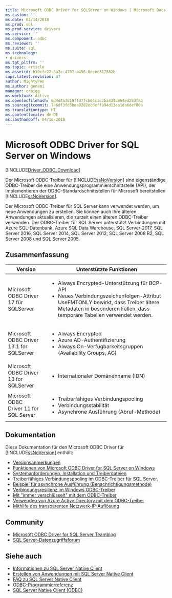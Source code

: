 ```yaml
---
title: Microsoft ODBC Driver for SQLServer on Windows | Microsoft Docs
ms.custom: ''
ms.date: 02/14/2018
ms.prod: sql
ms.prod_service: drivers
ms.service: ''
ms.component: odbc
ms.reviewer: ''
ms.suite: sql
ms.technology:
- drivers
ms.tgt_pltfrm: ''
ms.topic: article
ms.assetid: b10cfc22-6a2c-4707-a456-0dcec317982b
caps.latest.revision: 37
author: MightyPen
ms.author: genemi
manager: craigg
ms.workload: Active
ms.openlocfilehash: 6d4d453019ffd7fcb04c1c2ba434b864ed283fa3
ms.sourcegitcommit: 7a6df3fd5bea9282ecdeffa94d13ea1da6def80a
ms.translationtype: HT
ms.contentlocale: de-DE
ms.lasthandoff: 04/16/2018
---
```

# <a name="microsoft-odbc-driver-for-sql-server-on-windows"></a>Microsoft ODBC Driver for SQL Server on Windows
[!INCLUDE[Driver_ODBC_Download](../../../includes/driver_odbc_download.md)]

Der Microsoft ODBC-Treiber für [!INCLUDE[ssNoVersion](../../../includes/ssnoversion_md.md)] sind eigenständige ODBC-Treiber die eine Anwendungsprogrammierschnittstelle (API), der Implementieren der ODBC-Standardschnittstellen für Microsoft bereitstellen [!INCLUDE[ssNoVersion](../../../includes/ssnoversion_md.md)].

Der Microsoft ODBC-Treiber für SQL Server kann verwendet werden, um neue Anwendungen zu erstellen. Sie können auch Ihre älteren Anwendungen aktualisieren, die zurzeit einen älteren ODBC-Treiber verwenden. Der ODBC-Treiber für SQL Server unterstützt Verbindungen mit Azure SQL-Datenbank, Azure SQL Data Warehouse, SQL Server-2017, SQL Server 2016, SQL Server 2014, SQL Server 2012, SQL Server 2008 R2, SQL Server 2008 und SQL Server 2005.  

## <a name="summary"></a>Zusammenfassung

| Version       | Unterstützte Funktionen      |
| ------------- |---------------| 
| Microsoft ODBC Driver 17 für SQLServer | <ul><li>Always Encrypted-Unterstützung für BCP-API</li><li>Neues Verbindungszeichenfolgen-Attribut UseFMTONLY bewirkt, dass Treiber ältere Metadaten in besonderen Fällen, dass temporäre Tabellen verwendet werden.</li>
| Microsoft ODBC Driver 13.1 for SQLServer     | <ul><li>Always Encrypted</li><li>Azure AD-Authentifizierung</li><li>Always On-Verfügbarkeitsgruppen (Availability Groups, AG)</li></ul>   | 
| Microsoft ODBC Driver 13 for SQLServer      | <ul><li>Internationaler Domänenname (IDN)</li></ul> |
| Microsoft ODBC Driver 11 for SQL Server | <ul><li>Treiberfähiges Verbindungspooling</li><li>Verbindungsstabilität</li><li>Asynchrone Ausführung (Abruf-Methode)</li></ul> |    

## <a name="documentation"></a>Dokumentation  
Diese Dokumentation für den Microsoft ODBC Driver für [!INCLUDE[ssNoVersion](../../../includes/ssnoversion_md.md)] enthält:  
  
-   [Versionsanmerkungen](../../../connect/odbc/windows/release-notes.md)  
-   [Funktionen von Microsoft ODBC Driver for SQL Server on Windows](../../../connect/odbc/windows/features-of-the-microsoft-odbc-driver-for-sql-server-on-windows.md)  
-   [Systemanforderungen, Installation und Treiberdateien](../../../connect/odbc/windows/system-requirements-installation-and-driver-files.md)  
-   [Treiberfähiges Verbindungspooling im ODBC-Treiber für SQL Server.](../../../connect/odbc/windows/driver-aware-connection-pooling-in-the-odbc-driver-for-sql-server.md)  
-   [Beispiel für asynchrone Ausführung &#40;Benachrichtigungsmethode&#41;](../../../connect/odbc/windows/asynchronous-execution-notification-method-sample.md)  
-   [Verbindungsresilienz im Windows ODBC-Treiber](../../../connect/odbc/windows/connection-resiliency-in-the-windows-odbc-driver.md)  
-   [Mit "immer verschlüsselt" mit dem ODBC-Treiber](../../../connect/odbc/using-always-encrypted-with-the-odbc-driver.md)
-   [Verwenden von Azure Active Directory mit dem ODBC-Treiber](../../../connect/odbc/using-azure-active-directory.md) 
-   [Mithilfe des transparenten Netzwerk-IP-Auflösung](../../../connect/odbc/using-transparent-network-ip-resolution.md)   

## <a name="community"></a>Community  
- [Microsoft ODBC Driver for SQL Server Teamblog](http://blogs.msdn.com/sqlnativeclient/default.aspx)  
- [SQL Server-Datenzugriffsforum](http://social.technet.microsoft.com/Forums/en/sqldataaccess/threads)  
  
## <a name="see-also"></a>Siehe auch  
- [Informationen zu SQL Server Native Client](https://msdn.microsoft.com/sqlserver/ff658532.aspx)   
- [Erstellen von Anwendungen mit SQL Server Native Client](../../../relational-databases/native-client/applications/building-applications-with-sql-server-native-client.md)   
- [FAQ zu SQL Server Native Client](https://msdn.microsoft.com/sqlserver/aa937707.aspx)   
- [ODBC-Programmierreferenz](../../../odbc/reference/odbc-programmer-s-reference.md)   
- [SQL Server Native Client (ODBC)](../../../relational-databases/native-client/odbc/sql-server-native-client-odbc.md)  
